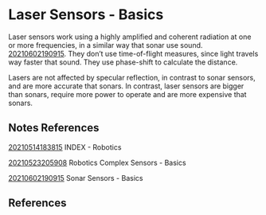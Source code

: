 ---
---
# Laser Sensors - Basics

Laser sensors work using a highly amplified and coherent radiation at
one or more frequencies, in a similar way that sonar use sound.
[20210602190915](/notes/20210602190915). They don’t use time-of-flight measures, since
light travels way faster that sound. They use phase-shift to calculate
the distance.

Lasers are not affected by specular reflection, in contrast to sonar
sensors, and are more accurate that sonars. In contrast, laser sensors
are bigger than sonars, require more power to operate and are more
expensive that sonars.

## Notes References

[20210514183815](/notes/20210514183815) INDEX - Robotics

[20210523205908](/notes/20210523205908) Robotics Complex Sensors - Basics

[20210602190915](/notes/20210602190915) Sonar Sensors - Basics

## References
